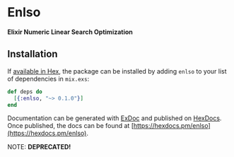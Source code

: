 # Enlso

**Elixir Numeric Linear Search Optimization**

## Installation

If [available in Hex](https://hex.pm/docs/publish), the package can be installed
by adding `enlso` to your list of dependencies in `mix.exs`:

```elixir
def deps do
  [{:enlso, "~> 0.1.0"}]
end
```

Documentation can be generated with [ExDoc](https://github.com/elixir-lang/ex_doc)
and published on [HexDocs](https://hexdocs.pm). Once published, the docs can
be found at [https://hexdocs.pm/enlso](https://hexdocs.pm/enlso).

NOTE: **DEPRECATED!**

